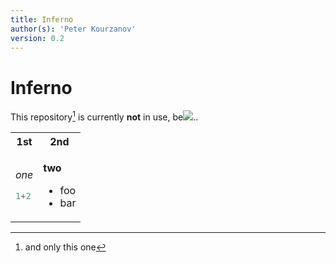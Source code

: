 ```yaml
---
title: Inferno
author(s): 'Peter Kourzanov'
version: 0.2
---  
```

  
  
# Inferno
  
  
This repository[^1] is currently **not** in use, be<img src="https://latex.codecogs.com/png.latex?&#x5C;cos{&#x5C;pi&#x5C;over%202}=0"/>..
[^1]: and only this one
  
<table class="noborder"><tr><th>1st</th><th>2nd</th></tr>
<tr><td>
  
*one*
```julia
1+2
```
</td>
<td>
  
**two**
* foo
* bar</td>
</tr>
</table>
  